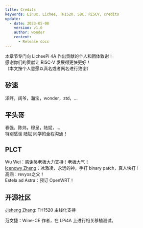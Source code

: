 ```yaml
---
title: Credits
keywords: Linux, Lichee, TH1520, SBC, RISCV, credits
update:
  - date: 2023-05-08
    version: v1.0
    author: wonder
    content:
      - Release docs
---
```


本章节专门向 LicheePi 4A 作出贡献的个人和团体致谢！   
感谢你们的贡献让 RISC-V 发展得更快更好！   
（本文按个人意愿以真名或者网名进行致谢）   

## 矽速

泽畔，阔爷，瀚宝，wonder，ztd，...   

## 平头哥

春强，陈炜，穆呈，陆斌，...   
特别感谢 陆斌 同学的全程沟通！   

## PLCT

Wu Wei：感谢吴老板大力支持！老板大气！   
[Icenowy Zheng](https://git.kernel.org/pub/scm/linux/kernel/git/torvalds/linux.git/log/?qt=author&q=Icenowy+Zheng)：冰激凌，永远的神，手打 binary patch，真人快打！  
高涵：revyos之父！   
Estela ad Astra：预订 OpenWRT！

## 开源社区

[Jisheng Zhang](https://git.kernel.org/pub/scm/linux/kernel/git/torvalds/linux.git/log/?qt=author&q=Jisheng+Zhang): TH1520 主线化支持 

范文捷：Wine-CE 作者，在 LPi4A 上进行相关移植测试。